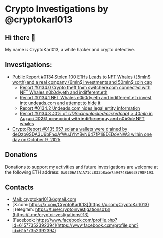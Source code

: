 # Crypto Investigations by @cryptokarl013

## Hi there 👋

My name is CryptoKarl013, a white hacker and crypto detective.

## Investigations:
* [Public Report #0134 Stolen 100 ETHs Leads to NFT Whales (25mln$ worth) and a real company (6mln$ investments and 50mln$ coin cap](report-0134-stolen-ETHs-Leads-to-NFT-Whales-n0b0dy-indifferent-and-investments-into-a-real-company-undeadscom)
  * [Report #0134.0 Crypto theft from switchere.com connected with NFT Whales n0b0dy.eth and indifferent.eth](report-0134-stolen-ETHs-Leads-to-NFT-Whales-n0b0dy-indifferent-and-investments-into-a-real-company-undeadscom/report-0134.0-crypto-theft-from-switchere.com-connected-with-nft-whales-n0b0dy.eth-and-indifferent.eth)
  * [Report #0134.1 NFT Whales n0b0dy.eth and indifferent.eth invest into undeads.com and attempt to hide it](report-0134-stolen-ETHs-Leads-to-NFT-Whales-n0b0dy-indifferent-and-investments-into-a-real-company-undeadscom/report-0134.1-n0b0dy.eth-and-indifferent.eth-invest-in-undeads.com-and-attempt-to-hide-it)
  * [Report #0134.2 Undeads.com hides legal entity information](report-0134-stolen-ETHs-Leads-to-NFT-Whales-n0b0dy-indifferent-and-investments-into-a-real-company-undeadscom/report-0134.2-undeadscom-lacks-clear-official-legal-entity-information)
  * [Report #0134.3 40% of $UDS coin unlocked marked cap (>40mln$ in August 2025) connected with indifferentguy and n0b0dy NFT whales](report-0134-stolen-ETHs-Leads-to-NFT-Whales-n0b0dy-indifferent-and-investments-into-a-real-company-undeadscom/report-0134.3-40-percent-of-$UDS-coin-unlocked-marked-cap-connected-with-indifferentguy-and-n0b0dy-NFT-whales)
* [Crypto Report #0135 657 solana wallets were drained by deQzbGSDA3U6bFmxAfWuJYhYBvN647fP1i8DEDoVNW3 within one day on October 9, 2025](report-0135-657-solana-wallets-drained-by-deQzbGSDA3U6bFmxAfWuJYhYBvN647fP1i8DEDoVNW3-on-09102025)

## Donations
Donations to support my activities and future investigations are welcome at the following ETH address: `0x0206AfA1A71cc833b8ade7a94748b6638798F193`.

## Contacts
* [Mail: cryptokarl013@gmail.com](mailto:cryptokarl013@gmail.com)
* [X.com: https://x.com/CryptoKarl013](https://x.com/CryptoKarl013)
* [Telegram: https://t.me/cryptoinvestigations013](https://t.me/cryptoinvestigations013)
* [Facebook: https://www.facebook.com/profile.php?id=61577352392394](https://www.facebook.com/profile.php?id=61577352392394)
